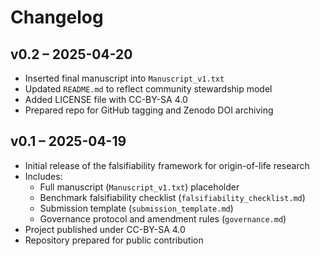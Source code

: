 # Changelog

## v0.2 – 2025-04-20

- Inserted final manuscript into `Manuscript_v1.txt`
- Updated `README.md` to reflect community stewardship model
- Added LICENSE file with CC-BY-SA 4.0
- Prepared repo for GitHub tagging and Zenodo DOI archiving

## v0.1 – 2025-04-19

- Initial release of the falsifiability framework for origin-of-life research
- Includes:
  - Full manuscript (`Manuscript_v1.txt`) placeholder
  - Benchmark falsifiability checklist (`falsifiability_checklist.md`)
  - Submission template (`submission_template.md`)
  - Governance protocol and amendment rules (`governance.md`)
- Project published under CC-BY-SA 4.0
- Repository prepared for public contribution
